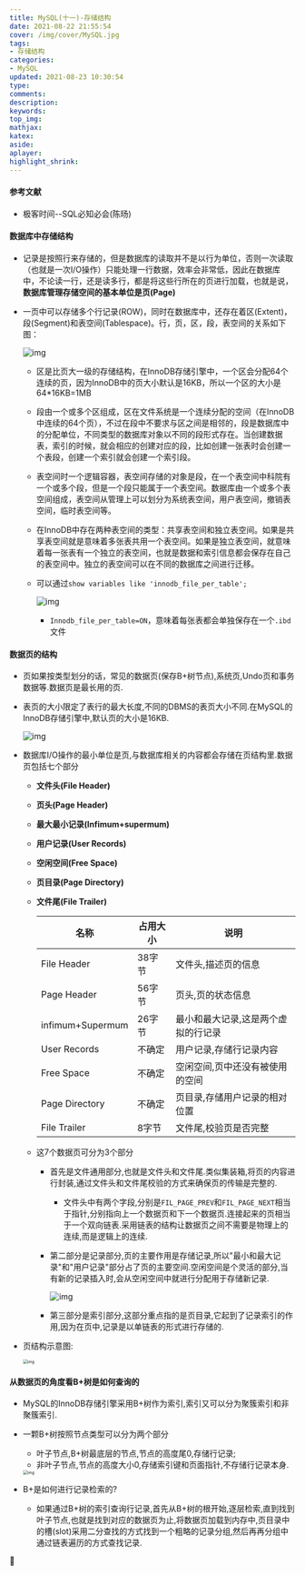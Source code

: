 ```yaml
---
title: MySQL(十一)-存储结构
date: 2021-08-22 21:55:54
cover: /img/cover/MySQL.jpg
tags:
- 存储结构
categories:
- MySQL
updated: 2021-08-23 10:30:54
type:
comments:
description:
keywords:
top_img:
mathjax:
katex:
aside:
aplayer:
highlight_shrink:
---
```


#### 参考文献

* 极客时间--SQL必知必会(陈旸)

#### 数据库中存储结构

* 记录是按照行来存储的，但是数据库的读取并不是以行为单位，否则一次读取（也就是一次I/O操作）只能处理一行数据，效率会非常低，因此在数据库中，不论读一行，还是读多行，都是将这些行所在的页进行加载，也就是说，**数据库管理存储空间的基本单位是页(Page)**

* 一页中可以存储多个行记录(ROW)，同时在数据库中，还存在着区(Extent)，段(Segment)和表空间(Tablespace)。行，页，区，段，表空间的关系如下图：

  ![img](https://www.chenjunlin.vip/img/mysql/%E8%A1%8C,%E9%A1%B5,%E5%8C%BA,%E6%AE%B5,%E8%A1%A8%E7%A9%BA%E9%97%B4%E5%85%B3%E7%B3%BB.png)

  * 区是比页大一级的存储结构，在InnoDB存储引擎中，一个区会分配64个连续的页，因为InnoDB中的页大小默认是16KB，所以一个区的大小是64*16KB=1MB

  * 段由一个或多个区组成，区在文件系统是一个连续分配的空间（在InnoDB中连续的64个页），不过在段中不要求与区之间是相邻的，段是数据库中的分配单位，不同类型的数据库对象以不同的段形式存在。当创建数据表，索引的时候，就会相应的创建对应的段，比如创建一张表时会创建一个表段，创建一个索引就会创建一个索引段。

  * 表空间时一个逻辑容器，表空间存储的对象是段，在一个表空间中科院有一个或多个段，但是一个段只能属于一个表空间。数据库由一个或多个表空间组成，表空间从管理上可以划分为系统表空间，用户表空间，撤销表空间，临时表空间等。

  * 在InnoDB中存在两种表空间的类型：共享表空间和独立表空间。如果是共享表空间就是意味着多张表共用一个表空间。如果是独立表空间，就意味着每一张表有一个独立的表空间，也就是数据和索引信息都会保存在自己的表空间中。独立的表空间可以在不同的数据库之间进行迁移。

  * 可以通过`show variables like 'innodb_file_per_table';`

    ![img](https://www.chenjunlin.vip/img/mysql/innodb_file_per_table.png)

    * `Innodb_file_per_table=ON`，意味着每张表都会单独保存在一个`.ibd`文件

#### 数据页的结构

* 页如果按类型划分的话，常见的数据页(保存B+树节点),系统页,Undo页和事务数据等.数据页是最长用的页.

* 表页的大小限定了表行的最大长度,不同的DBMS的表页大小不同.在MySQL的InnoDB存储引擎中,默认页的大小是16KB.

  ![img](https://www.chenjunlin.vip/img/mysql/innodb_page_size.png)

* 数据库I/O操作的最小单位是页,与数据库相关的内容都会存储在页结构里.数据页包括七个部分
  * **文件头(File Header)**
  
  * **页头(Page Header)**
  
  * **最大最小记录(Infimum+supermum)**
  
  * **用户记录(User Records)**
  
  * **空闲空间(Free Space)**
  
  * **页目录(Page Directory)**
  
  * **文件尾(File Trailer)**
  
    | 名称             | 占用大小 | 说明                                |
    | ---------------- | -------- | ----------------------------------- |
    | File Header      | 38字节   | 文件头,描述页的信息                 |
    | Page Header      | 56字节   | 页头,页的状态信息                   |
    | infimum+Supermum | 26字节   | 最小和最大记录,这是两个虚拟的行记录 |
    | User Records     | 不确定   | 用户记录,存储行记录内容             |
    | Free Space       | 不确定   | 空闲空间,页中还没有被使用的空间     |
    | Page Directory   | 不确定   | 页目录,存储用户记录的相对位置       |
    | File Trailer     | 8字节    | 文件尾,校验页是否完整               |
  
  * 这7个数据页可分为3个部分
  
    * 首先是文件通用部分,也就是文件头和文件尾.类似集装箱,将页的内容进行封装,通过文件头和文件尾校验的方式来确保页的传输是完整的.
  
      * 文件头中有两个字段,分别是`FIL_PAGE_PREV`和`FIL_PAGE_NEXT`相当于指针,分别指向上一个数据页和下一个数据页.连接起来的页相当于一个双向链表.采用链表的结构让数据页之间不需要是物理上的连续,而是逻辑上的连续.
  
    * 第二部分是记录部分,页的主要作用是存储记录,所以"最小和最大记录"和"用户记录"部分占了页的主要空间.空闲空间是个灵活的部分,当有新的记录插入时,会从空闲空间中就进行分配用于存储新记录.
  
      ![img](https://www.chenjunlin.vip/img/mysql/%E8%AE%B0%E5%BD%95%E9%83%A8%E5%88%86.png)
  
    * 第三部分是索引部分,这部分重点指的是页目录,它起到了记录索引的作用,因为在页中,记录是以单链表的形式进行存储的.
  
* 页结构示意图:

  <img src="https://www.chenjunlin.vip/img/mysql/%E9%A1%B5%E7%BB%93%E6%9E%84%E7%A4%BA%E6%84%8F%E5%9B%BE.png" alt="img" style="zoom:50%;" />

#### 从数据页的角度看B+树是如何查询的

* MySQL的InnoDB存储引擎采用B+树作为索引,索引又可以分为聚簇索引和非聚簇索引.

* 一颗B+树按照节点类型可以分为两个部分

  * 叶子节点,B+树最底层的节点,节点的高度尾0,存储行记录;
  * 非叶子节点,节点的高度大小0,存储索引键和页面指针,不存储行记录本身.

  <img src="https://www.chenjunlin.vip/img/mysql/B+%E6%A0%91%E7%A4%BA%E6%84%8F%E5%9B%BE.png" alt="img" style="zoom:50%;" />

* B+是如何进行记录检索的?

  * 如果通过B+树的索引查询行记录,首先从B+树的根开始,逐层检索,直到找到叶子节点,也就是找到对应的数据页为止,将数据页加载到内存中,页目录中的槽(slot)采用二分查找的方式找到一个粗略的记录分组,然后再再分组中通过链表遍历的方式查找记录.


